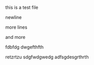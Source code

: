 this is a test file

newline
    

more lines 
 
 
and more

 
fdbfdg
dwgefthfth

retzrtzu
sdgfwdgwedg
adfsgdesgrthrth
